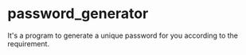 # password_generator
It's a program to generate a unique password for you according to the requirement.
